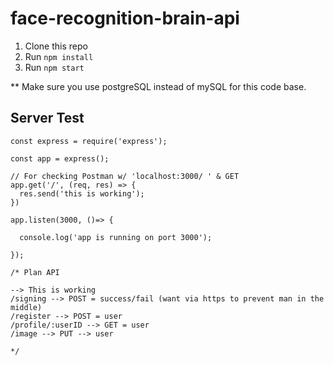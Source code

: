# face-recognition-brain-api

1. Clone this repo
2. Run `npm install`
3. Run `npm start`

** Make sure you use postgreSQL instead of mySQL for this code base.

## Server Test

```
const express = require('express');

const app = express();

// For checking Postman w/ 'localhost:3000/ ' & GET
app.get('/', (req, res) => {
  res.send('this is working');
})

app.listen(3000, ()=> {

  console.log('app is running on port 3000');

});

/* Plan API

--> This is working
/signing --> POST = success/fail (want via https to prevent man in the middle)
/register --> POST = user
/profile/:userID --> GET = user
/image --> PUT --> user

*/

```



